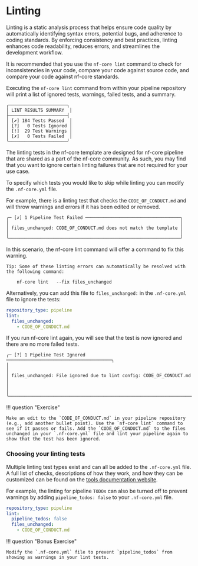 # Linting

Linting is a static analysis process that helps ensure code quality by automatically identifying syntax errors, potential bugs, and adherence to coding standards. By enforcing consistency and best practices, linting enhances code readability, reduces errors, and streamlines the development workflow.

It is recommended that you use the `nf-core lint` command to check for inconsistencies in your code, compare your code against source code, and compare your code against nf-core standards.

Executing the `nf-core lint` command from within your pipeline repository will print a list of ignored tests, warnings, failed tests, and a summary. 

```console
╭──────────────────────╮
│ LINT RESULTS SUMMARY  │
├──────────────────────┤
│ [✔] 184 Tests Passed  │
│ [?]   0 Tests Ignored │
│ [!]  29 Test Warnings │
│ [✗]   0 Tests Failed  │
╰──────────────────────╯
```

The linting tests in the nf-core template are designed for nf-core pipeline that are shared as a part of the nf-core community. As such, you may find that you want to ignore certain linting failures that are not required for your use case.

To specify which tests you would like to skip while linting you can modify the `.nf-core.yml` file.

For example, there is a linting test that checks the `CODE_OF_CONDUCT.md` and will throw warnings and errors if it has been edited or removed.

```console
╭─ [✗] 1 Pipeline Test Failed ────────────────────────────────────╮
│                                                                 │
│ files_unchanged: CODE_OF_CONDUCT.md does not match the template │
│                                                                 │
╰─────────────────────────────────────────────────────────────────╯
```

In this scenario, the nf-core lint command will offer a command to fix this warning.

```
Tip: Some of these linting errors can automatically be resolved with the following command:

    nf-core lint   --fix files_unchanged
```

Alternatively, you can add this file to  `files_unchanged:` in the `.nf-core.yml` file to ignore the tests:

```yml
repository_type: pipeline
lint:
  files_unchanged:
    - CODE_OF_CONDUCT.md
```

If you run nf-core lint again, you will see that the test is now ignored and there are no more failed tests.

```console
╭─ [?] 1 Pipeline Test Ignored ────────────────────────────────────────╮
│                                                                      │
│ files_unchanged: File ignored due to lint config: CODE_OF_CONDUCT.md │
│                                                                      │
╰──────────────────────────────────────────────────────────────────────╯
```

!!! question "Exercise"

    Make an edit to the `CODE_OF_CONDUCT.md` in your pipeline repository (e.g., add another bullet point). Use the `nf-core lint` command to see if it passes or fails. Add the `CODE_OF_CONDUCT.md` to the files unchanged in your `.nf-core.yml` file and lint your pipeline again to show that the test has been ignored.

### Choosing your linting tests

Multiple linting test types exist and can all be added to the `.nf-core.yml` file. A full list of checks, descriptions of how they work, and how they can be customized can be found on the [tools documentation website](https://nf-co.re/tools/docs). 

For example, the linting for pipeline `TODOs` can also be turned off to prevent warnings by adding `pipeline_todos: false` to your `.nf-core.yml` file.

```yml
repository_type: pipeline
lint:
  pipeline_todos: false
  files_unchanged:
    - CODE_OF_CONDUCT.md
```

!!! question "Bonus Exercise"

    Modify the `.nf-core.yml` file to prevent `pipeline_todos` from showing as warnings in your lint tests.
